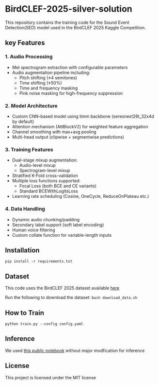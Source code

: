 # BirdCLEF-2025-silver-solution
This repository contains the training code for the Sound Event Detection(SED) model used in the BirdCLEF 2025 Kaggle Competition.

## key Features

### 1. Audio Processing
- Mel spectrogram extraction with configurable parameters
- Audio augmentation pipeline including:  
  - Pitch shifting (±4 semitones)  
  - Time shifting (±50%)  
  - Time and frequency masking  
  - Pink noise masking for high-frequency suppression  

### 2. Model Architecture
- Custom CNN-based model using timm backbone (seresnext26t_32x4d by default)  
- Attention mechanism (AttBlockV2) for weighted feature aggregation  
- Channel smoothing with max+avg pooling  
- Multi-head output (clipwise + segmentwise predictions)  

### 3. Training Features
- Dual-stage mixup augmentation:  
  - Audio-level mixup  
  - Spectrogram-level mixup  
- Stratified K-Fold cross-validation  
- Multiple loss functions supported:  
  - Focal Loss (both BCE and CE variants)  
  - Standard BCEWithLogitsLoss  
- Learning rate scheduling (Cosine, OneCycle, ReduceOnPlateau etc.)  

### 4. Data Handling
- Dynamic audio chunking/padding  
- Secondary label support (soft label encoding)  
- Human voice filtering  
- Custom collate function for variable-length inputs
  
## Installation 
`pip install -r requirements.txt`
## Dataset
This code uses the BirdCLEF 2025 dataset available [here](https://www.kaggle.com/competitions/birdclef-2025/data)

Run the following to download the dataset: `bash download_data.sh`
## How to Train
`python train.py --config config.yaml`
## Inference 
We used [this public notebook](https://www.kaggle.com/code/johnyim1570/bird25-weightedblend-nfnet-seresnext-0-878) without major modfication for inference

## License 
This project is licensed under the MIT license 
